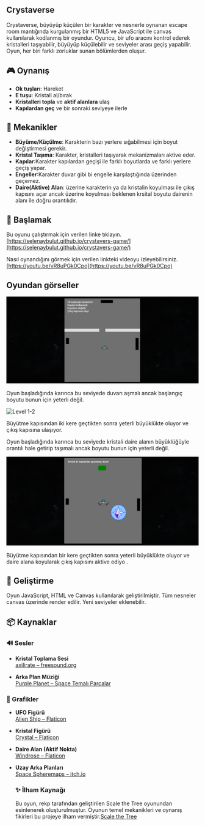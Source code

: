 ## Crystaverse

Crystaverse, büyüyüp küçülen bir karakter ve nesnerle oynanan escape room mantığında kurgulanmış bir HTML5 ve JavaScript ile canvas kullanılarak kodlanmış bir oyundur. Oyuncu, bir ufo aracını kontrol ederek kristalleri taşıyabilir, büyüyüp küçülebilir ve seviyeler arası geçiş yapabilir. Oyun, her biri farklı zorluklar sunan bölümlerden oluşur.

## 🎮 Oynanış
- **Ok tuşları**: Hareket
- **E tuşu**: Kristali al/bırak
- **Kristalleri topla** ve **aktif alanlara** ulaş
- **Kapılardan geç** ve bir sonraki seviyeye ilerle

## 🧠 Mekanikler
- **Büyüme/Küçülme**: Karakterin bazı yerlere sığabilmesi için boyut değiştirmesi gerekir.
- **Kristal Taşıma**: Karakter, kristalleri taşıyarak mekanizmaları aktive eder.
- **Kapılar**:Karakter kapılardan geçişi ile farklı boyutlarda ve farklı yerlere geçiş yapar.
- **Engeller**:Karakter duvar gibi bi engelle karşılaştığında üzerinden geçemez.
- **Daire(Aktive) Alan**: üzerine karakterin ya da kristalin koyulması ile çıkış kapısını açar ancak üzerine koyulması beklenen krsital boyutu dairenin alanı ile doğru orantılıdır.

## 🚀 Başlamak

Bu oyunu çalıştırmak için verilen linke tıklayın.[https://selenaybulut.github.io/crystavers-game/](https://selenaybulut.github.io/crystavers-game/)

Nasıl oynandığını görmek için verilen linkteki videoyu izleyebilirsiniz.[https://youtu.be/vR8uPGk0Cpo](https://youtu.be/vR8uPGk0Cpo)

## Oyundan görseller 

![Level 1-1](resimler/level1-1.png)

Oyun başladığında karınca bu seviyede duvarı aşmalı ancak başlangıç boyutu bunun için yeterli değil. 

![Level 1-2](resimler/level1-2.png)

Büyütme kapısından iki kere geçtikten sonra yeterli büyüklükte oluyor ve çıkış kapısına ulaşıyor.


Oyun başladığında karınca bu seviyede kristali daire alanın büyüklüğüyle orantılı hale getirip taşımalı ancak boyutu bunun için yeterli değil. 

![Level 2-2](resimler/level2-2.png)

Büyütme kapısından bir kere geçtikten sonra yeterli büyüklükte oluyor ve daire alana koyularak çıkış kapısını aktive ediyo .


## 🔧 Geliştirme
Oyun JavaScript, HTML ve Canvas kullanılarak geliştirilmiştir. Tüm nesneler canvas üzerinde render edilir. Yeni seviyeler eklenebilir.

## 📦 Kaynaklar

### 🔊 Sesler
- **Kristal Toplama Sesi**  
  [axilirate – freesound.org](https://freesound.org/people/axilirate/sounds/592346/)  

- **Arka Plan Müziği**  
  [Purple Planet – Space Temalı Parçalar](https://www.purple-planet.com/tracks?s=space)  
  
### 🎨 Grafikler
- **UFO Figürü**  
  [Alien Ship – Flaticon](https://www.flaticon.com/free-icon/alien_18033834?term=alien+ship&page=4&position=82&origin=search&related_id=18033834)  

- **Kristal Figürü**  
  [Crystal – Flaticon](https://www.flaticon.com/free-icon/crystal_8810390?term=crystal&page=1&position=34&origin=search&related_id=8810390)  

- **Daire Alan (Aktif Nokta)**  
  [Windrose – Flaticon](https://www.flaticon.com/free-icon/windrose_7869308?related_id=7869308)  

- **Uzay Arka Planları**  
  [Space Spheremaps – itch.io](https://space-spheremaps.itch.io/space-spheremaps)

  ### ✨ İlham Kaynağı

  Bu oyun, rekp tarafından geliştirilen Scale the Tree oyunundan esinlenerek oluşturulmuştur. Oyunun temel mekanikleri ve oynanış fikirleri bu projeye ilham vermiştir.[Scale the Tree](https://rekp.itch.io/scale-the-tree)

